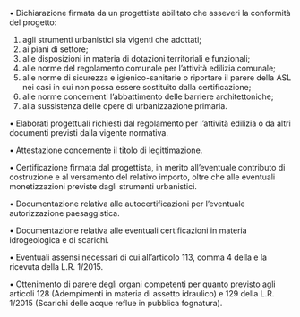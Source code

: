 •	Dichiarazione firmata da un progettista abilitato che asseveri la conformità del progetto:
1. agli strumenti urbanistici sia vigenti che adottati;
2. ai piani di settore;
3. alle disposizioni in materia di dotazioni territoriali e funzionali;
4. alle norme del regolamento comunale per l’attività edilizia comunale;
5. alle norme di sicurezza e igienico-sanitarie o riportare il parere della ASL nei casi in cui non possa essere sostituito dalla certificazione;
6. alle norme concernenti l’abbattimento delle barriere architettoniche;
7. alla sussistenza delle opere di urbanizzazione primaria.


•	Elaborati progettuali richiesti dal regolamento per l’attività edilizia o da altri documenti previsti dalla vigente normativa.

•	Attestazione concernente il titolo di legittimazione.

•	Certificazione firmata dal progettista, in merito all’eventuale contributo di costruzione e al versamento del relativo importo, oltre che alle eventuali monetizzazioni previste dagli strumenti urbanistici.

•	Documentazione relativa alle autocertificazioni per l’eventuale autorizzazione paesaggistica.

•	Documentazione relativa alle eventuali certificazioni in materia idrogeologica e di scarichi.

•	Eventuali assensi necessari di cui all’articolo 113, comma 4 della e la ricevuta della L.R. 1/2015.

•	Ottenimento di parere degli organi competenti per quanto previsto agli articoli 128 (Adempimenti in materia di assetto idraulico) e 129 della L.R. 1/2015 (Scarichi delle acque reflue in pubblica fognatura).
